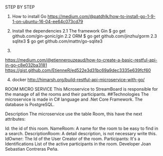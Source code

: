 STEP BY STEP
1. How to install Go
https://medium.com/@patdhlk/how-to-install-go-1-9-1-on-ubuntu-16-04-ee64c073cd79

2. Install the dependencies
    2.1 The framework Gin
    $ go get github.com/gin-gonic/gin
    2.2 ORM
    $ go get github.com/jinzhu/gorm
    2.3 sqlite3
    $ go get github.com/mattn/go-sqlite3

3.
https://medium.com/@etiennerouzeaud/how-to-create-a-basic-restful-api-in-go-c8e032ba3181
https://gist.github.com/EtienneR/ed522e3d31bc69a9dec3335e639fcf60

4. docker
http://himarsh.org/build-restful-api-microservice-with-go/

ROOM MICRO SERVICE This Microservice to StreamBoard is responsible for the manage of all the rooms and their participants. ##Technologies The microservice is made in C# language and .Net Core Framework. The database is PostgreSQL.

Description The microservice use the table Room, this have the next attributes:

Id: the id of this room.
NameRoom: A name for the room to be easy to find in a search.
DescriptionRoom: A detail description, is not necessary write this.
IdOwner: The Id of the User Creator of the room.
Participants: It's a Identifications List of the active participants in the room.
Developer Joan Sebastian Contreras Peña.
